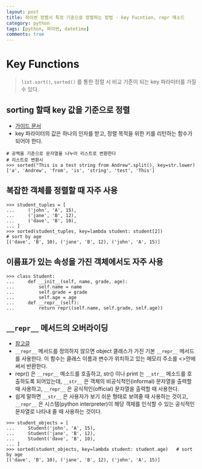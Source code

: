 ```yaml
---
layout: post
title: 파이썬 정렬시 특정 기준으로 정렬하는 방법 - key Fucntion, repr 메소드
category: python
tags: [python, 파이썬, datetime]
comments: true
---
```


# Key Functions
> `list.sort()`, `sorted()` 를 통한 정렬 시 비교 기준이 되는 key 파라미터를 가질 수 있다.


## sorting 할때 key 값을 기준으로 정렬

- [가이드 문서](https://docs.python.org/3/howto/sorting.html?highlight=sorting#key-functions)
- key 파라미터의 값은 하나의 인자를 받고, 정렬 목적을 위한 키를 리턴하는 함수가 되어야 한다.

```shell
# 공백을 기준으로 문자열을 나누어 리스트로 변환한다
# 리스트로 변환시
>>> sorted("This is a test string from Andrew".split(), key=str.lower)
['a', 'Andrew', 'from', 'is', 'string', 'test', 'This']
```


## 복잡한 객체를 정렬할 때 자주 사용

```shell
>>> student_tuples = [
...     ('john', 'A', 15),
...     ('jane', 'B', 12),
...     ('dave', 'B', 10),
... ]
>>> sorted(student_tuples, key=lambda student: student[2])   
# sort by age
[('dave', 'B', 10), ('jane', 'B', 12), ('john', 'A', 15)]
```

## 이름표가 있는 속성을 가진 객체에서도 자주 사용

```shell
>>> class Student:
...     def __init__(self, name, grade, age):
...         self.name = name
...         self.grade = grade
...         self.age = age
...     def __repr__(self):
...         return repr((self.name, self.grade, self.age))
```

## `__repr__` 메서드의 오버라이딩

- [참고글](http://pinocc.tistory.com/168)
- `__repr__` 메서드를 정의하지 않으면 object 클래스가 가진 기본 `__repr__` 메서드를 사용한다. 이 함수는 클래스 이름과 변수가 위치하고 있는 메모리 주소를 <>안에 써서 반환한다.
- repr() 은 `__repr__` 메소드를 호출하고, str() 이나 print 는 `__str__` 메소드를 호출하도록 되어있는데, `__str__` 은 객체의 비공식적인(informal) 문자열을 출력할 때 사용하고, `__repr__` 은 공식적인(official) 문자열을 출력할 때 사용한다.
- 쉽게 말하면 `__str__` 은 사용자가 보기 쉬운 형태로 보여줄 때 사용하는 것이고, `__repr__` 은 시스템(python interpreter)이 해당 객체를 인식할 수 있는 공식적인 문자열로 나타내 줄 때 사용하는 것이다.


```shell
>>> student_objects = [
...     Student('john', 'A', 15),
...     Student('jane', 'B', 12),
...     Student('dave', 'B', 10),
... ]
>>> sorted(student_objects, key=lambda student: student.age)   # sort by age
[('dave', 'B', 10), ('jane', 'B', 12), ('john', 'A', 15)]
```
